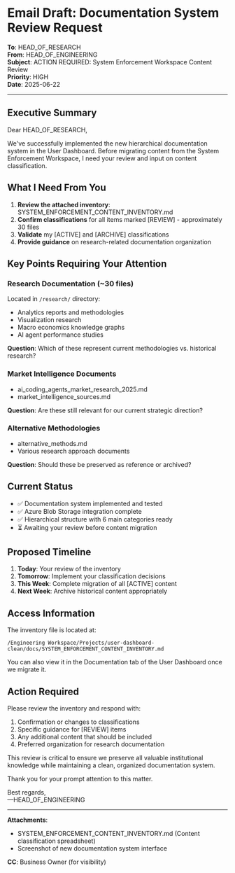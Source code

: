 # Email Draft: Documentation System Review Request

**To**: HEAD_OF_RESEARCH  
**From**: HEAD_OF_ENGINEERING  
**Subject**: ACTION REQUIRED: System Enforcement Workspace Content Review  
**Priority**: HIGH  
**Date**: 2025-06-22  

---

## Executive Summary

Dear HEAD_OF_RESEARCH,

We've successfully implemented the new hierarchical documentation system in the User Dashboard. Before migrating content from the System Enforcement Workspace, I need your review and input on content classification.

## What I Need From You

1. **Review the attached inventory**: SYSTEM_ENFORCEMENT_CONTENT_INVENTORY.md
2. **Confirm classifications** for all items marked [REVIEW] - approximately 30 files
3. **Validate** my [ACTIVE] and [ARCHIVE] classifications
4. **Provide guidance** on research-related documentation organization

## Key Points Requiring Your Attention

### Research Documentation (~30 files)
Located in `/research/` directory:
- Analytics reports and methodologies
- Visualization research
- Macro economics knowledge graphs
- AI agent performance studies

**Question**: Which of these represent current methodologies vs. historical research?

### Market Intelligence Documents
- ai_coding_agents_market_research_2025.md
- market_intelligence_sources.md

**Question**: Are these still relevant for our current strategic direction?

### Alternative Methodologies
- alternative_methods.md
- Various research approach documents

**Question**: Should these be preserved as reference or archived?

## Current Status

- ✅ Documentation system implemented and tested
- ✅ Azure Blob Storage integration complete
- ✅ Hierarchical structure with 6 main categories ready
- ⏳ Awaiting your review before content migration

## Proposed Timeline

1. **Today**: Your review of the inventory
2. **Tomorrow**: Implement your classification decisions
3. **This Week**: Complete migration of all [ACTIVE] content
4. **Next Week**: Archive historical content appropriately

## Access Information

The inventory file is located at:
```
/Engineering Workspace/Projects/user-dashboard-clean/docs/SYSTEM_ENFORCEMENT_CONTENT_INVENTORY.md
```

You can also view it in the Documentation tab of the User Dashboard once we migrate it.

## Action Required

Please review the inventory and respond with:
1. Confirmation or changes to classifications
2. Specific guidance for [REVIEW] items
3. Any additional content that should be included
4. Preferred organization for research documentation

This review is critical to ensure we preserve all valuable institutional knowledge while maintaining a clean, organized documentation system.

Thank you for your prompt attention to this matter.

Best regards,  
—HEAD_OF_ENGINEERING

---

**Attachments**:
- SYSTEM_ENFORCEMENT_CONTENT_INVENTORY.md (Content classification spreadsheet)
- Screenshot of new documentation system interface

**CC**: Business Owner (for visibility)